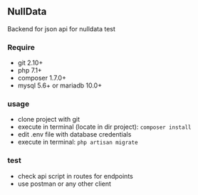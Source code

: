 

## NullData

Backend for json api for nulldata test

### Require
- git 2.10+
- php 7.1+
- composer 1.7.0+
- mysql 5.6+ or mariadb 10.0+

### usage
- clone project with git
- execute in terminal (locate in dir project): ```composer install```
- edit .env file with database credentials
- execute in terminal: ```php artisan migrate```

### test 
- check api script in routes for endpoints
- use postman or any other client
